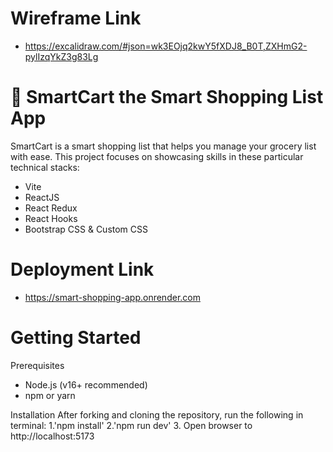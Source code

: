 # Wireframe Link

- https://excalidraw.com/#json=wk3EOjq2kwY5fXDJ8_B0T,ZXHmG2-pylIzqYkZ3g83Lg

# 🛒 SmartCart the Smart Shopping List App

SmartCart is a smart shopping list that helps you manage your grocery list with ease.
This project focuses on showcasing skills in these particular technical stacks:

- Vite
- ReactJS
- React Redux
- React Hooks
- Bootstrap CSS & Custom CSS

# Deployment Link

- https://smart-shopping-app.onrender.com

# Getting Started

Prerequisites

- Node.js (v16+ recommended)
- npm or yarn

Installation
After forking and cloning the repository, run the following in terminal:
1.'npm install'
2.'npm run dev' 3. Open browser to http://localhost:5173
